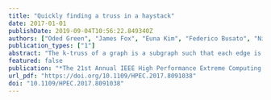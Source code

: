 ```yaml
---
title: "Quickly finding a truss in a haystack"
date: 2017-01-01
publishDate: 2019-09-04T10:56:22.849340Z
authors: ["Oded Green", "James Fox", "Euna Kim", "Federico Busato", "Nicola Bombieri", "Kartik Lakhotia", "Shijie Zhou", "Shreyas G. Singapura", "Hanqing Zeng", "Rajgopal Kannan", "Viktor K. Prasanna", "David A. Bader"]
publication_types: ["1"]
abstract: "The k-truss of a graph is a subgraph such that each edge is tightly connected to the remaining elements in the k-truss. The k-truss of a graph can also represent an important community in the graph. Finding the k-truss of a graph can be done in a polynomial amount of time, in contrast finding other subgraphs such as cliques. While there are numerous formulations and algorithms for finding the maximal k-truss of a graph, many of these tend to be computationally expensive and do not scale well. Many algorithms are iterative and use static graph triangle counting in each iteration of the graph. In this work we present a novel algorithm for finding both the k-truss of the graph (for a given k), as well as the maximal k-truss using a dynamic graph formulation. Our algorithm has two main benefits. 1) Unlike many algorithms that rerun the static graph triangle counting after the removal of non-conforming edges, we use a new dynamic graph formulation that only requires updating the edges affected by the removal. As our updates are local, we only do a fraction of the work compared to the other algorithms. 2) Our algorithm is extremely scalable and is able to concurrently detect deleted triangles in contrast to past sequential approaches. While our algorithm is architecture independent, we show a CUDA based implementation for NVIDIA GPUs. In numerous instances, our new algorithm is anywhere from 100X-10000X faster than the Graph Challenge benchmark. Furthermore, our algorithm shows significant speedups, in some cases over 70X, over a recently developed sequential and highly optimized algorithm."
featured: false
publication: "*The 21st Annual IEEE High Performance Extreme Computing Conference, HPEC 2017, Waltham, MA, USA, September 12-14, 2017*"
url_pdf: "https://doi.org/10.1109/HPEC.2017.8091038"
doi: "10.1109/HPEC.2017.8091038"
---
```


